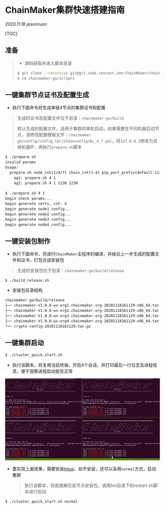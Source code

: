 # ChainMaker集群快速搭建指南

*2020.11.18 jasonruan*

[TOC]

## 准备

> - 源码获取并进入脚本目录
>
> ```bash
> $ git clone --recursive git@git.code.tencent.com:ChainMaker/chainmaker-go.git
> $ cd chainmaker-go/scripts
> ```

## 一键集群节点证书及配置生成

- 执行下面命令将生成单链4节点的集群证书和配置

> 生成的证书及配置文件位于目录：`chainmaker-go/build`
>
> 默认生成的配置文件，适用于集群的单机启动，如果需要在不同机器启动节点，请修改配置模板文件：`chainmaker-go/config/config_tpl/chainconfig/bc_4_7.yml`，将`127.0.0.1`修改为具体机器IP，再执行`prepare.sh`脚本

```bash
$ ./prepare.sh 
invalid params
Usage:  
  prepare.sh node_cnt(1/4/7) chain_cnt(1-4) p2p_port_prefix(default:1130) rpc_port_prefix(default:1230)
    eg1: prepare.sh 4 1
    eg2: prepare.sh 4 1 1130 1230

$ ./prepare.sh 4 1
begin check params...
begin generate certs, cnt: 4
begin generate node1 config...
begin generate node2 config...
begin generate node3 config...
begin generate node4 config...
```

## 一键安装包制作

- 执行下面命令，将进行`ChainMaker`主程序的编译，并结合上一步生成的配置文件和证书，打包合成安装包

> 生成的安装包位于目录：`chainmaker-go/build/release`

```
$ ./build_release.sh
```

- 安装包目录结构

```bash
chainmaker-go/build/release
├── chainmaker-V1.0.0-wx-org1.chainmaker.org-20201118161129-x86_64.tar.gz
├── chainmaker-V1.0.0-wx-org2.chainmaker.org-20201118161129-x86_64.tar.gz
├── chainmaker-V1.0.0-wx-org3.chainmaker.org-20201118161129-x86_64.tar.gz
├── chainmaker-V1.0.0-wx-org4.chainmaker.org-20201118161129-x86_64.tar.gz
└── crypto-config-20201118161129.tar.gz
```

## 一键集群启动

```bash
$ ./cluster_quick_start.sh
```

- 执行该脚本，将复用当前终端，开启4个会话，并打印最后一行日志及进程信息，便于观察进程启动是否正常

![image-20201118163912846](imgs/image-20201118163912846.png)

- 要实现上面效果，需要安装[tmux](https://linuxize.com/post/getting-started-with-tmux/)，如不安装，还可以采用`normal`方式，启动集群

  > 执行该脚本，将直接解压各节点安装包，调用bin目录下的restart.sh脚本进行启动

```bash
$ ./cluster_quick_start.sh normal
```